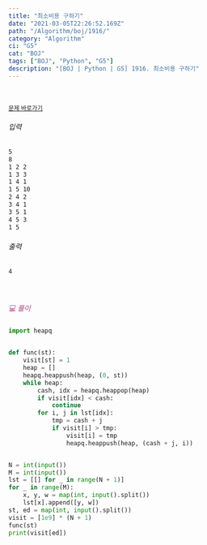 ```yaml
---
title: "최소비용 구하기"
date: "2021-03-05T22:26:52.169Z"
path: "/Algorithm/boj/1916/"
category: "Algorithm"
ci: "G5"
cat: "BOJ"
tags: ["BOJ", "Python", "G5"]
description: "[BOJ | Python | G5] 1916. 최소비용 구하기"
---
```


<br />

<a href="https://www.acmicpc.net/problem/1916"><small>문제 바로가기</small></a>

###### 입력

```sh
5
8
1 2 2
1 3 3
1 4 1
1 5 10
2 4 2
3 4 1
3 5 1
4 5 3
1 5
```

###### 출력

```sh
4
```

<br />

##### <h5 style="color:#C587AE;">💻 풀이</h5>

```python
import heapq


def func(st):
    visit[st] = 1
    heap = []
    heapq.heappush(heap, (0, st))
    while heap:
        cash, idx = heapq.heappop(heap)
        if visit[idx] < cash:
            continue
        for i, j in lst[idx]:
            tmp = cash + j
            if visit[i] > tmp:
                visit[i] = tmp
                heapq.heappush(heap, (cash + j, i))


N = int(input())
M = int(input())
lst = [[] for _ in range(N + 1)]
for _ in range(M):
    x, y, w = map(int, input().split())
    lst[x].append([y, w])
st, ed = map(int, input().split())
visit = [1e9] * (N + 1)
func(st)
print(visit[ed])
```



